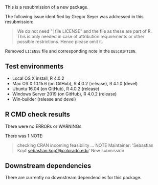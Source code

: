 This is a resubmission of a new package. 

The following issue identified by Gregor Seyer was addressed in this resubmission:

> We do not need "| file LICENSE" and the file as these are part of R. This is only needed in case of attribution requirements or other possible restrictions. Hence please omit it.

Removed `LICENSE` file and corresponding note in the `DESCRIPTION`.

## Test environments

* Local OS X install, R 4.0.2
* Mac OS X 10.15.6 (on GitHub), R 4.0.2 (release), R 4.1.0 (devel)
* Ubuntu 16.04 (on GitHub), R 4.0.2 (release)
* Windows Server 2019 (on GitHub), R 4.0.2 (release)
* Win-builder (release and devel)

## R CMD check results

There were no ERRORs or WARNINGs.

There was 1 NOTE:

> checking CRAN incoming feasibility ... NOTE
  Maintainer: 'Sebastian Kopf <sebastian.kopf@colorado.edu>'
  New submission
  
## Downstream dependencies

There are currently no downstream dependencies for this package.
